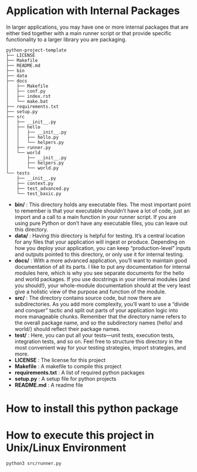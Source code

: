 
Application with Internal Packages
===

In larger applications, you may have one or more internal packages that are either tied together with a main runner script or that provide specific functionality to a larger library you are packaging.

```
python-project-template
├── LICENSE
├── Makefile
├── README.md
├── bin
├── data
├── docs
│   ├── Makefile
│   ├── conf.py
│   ├── index.rst
│   └── make.bat
├── requirements.txt
├── setup.py
├── src
│   ├── __init__.py
│   ├── hello
│   │   ├── __init__.py
│   │   ├── hello.py
│   │   └── helpers.py
│   ├── runner.py
│   └── world
│       ├── __init__.py
│       ├── helpers.py
│       └── world.py
└── tests
    ├── __init__.py
    ├── context.py
    ├── test_advanced.py
    └── test_basic.py
```

* **bin/**  : This directory holds any executable files. The most important point to remember is that your executable shouldn’t have a lot of code, just an import and a call to a main function in your runner script. If you are using pure Python or don’t have any executable files, you can leave out this directory.
* **data/** : Having this directory is helpful for testing. It’s a central location for any files that your application will ingest or produce. Depending on how you deploy your application, you can keep “production-level” inputs and outputs pointed to this directory, or only use it for internal testing.
* **docs/** : With a more advanced application, you’ll want to maintain good documentation of all its parts. I like to put any documentation for internal modules here, which is why you see separate documents for the hello and world packages. If you use docstrings in your internal modules (and you should!), your whole-module documentation should at the very least give a holistic view of the purpose and function of the module.
* **src/**  : The directory contains source code, but now there are subdirectories. As you add more complexity, you’ll want to use a “divide and conquer” tactic and split out parts of your application logic into more manageable chunks. Remember that the directory name refers to the overall package name, and so the subdirectory names (hello/ and world/) should reflect their package names.
* **test/** : Here, you can put all your tests—unit tests, execution tests, integration tests, and so on. Feel free to structure this directory in the most convenient way for your testing strategies, import strategies, and more.
* **LICENSE** : The license for this project
* **Makefile** : A makefile to compile this project
* **requirements.txt** : A list of required python packages
* **setup.py** : A setup file for python projects
* **README.md** : A readme file


How to install this python package
===

How to execute this project in Unix/Linux Environment
===
```batch
python3 src/runner.py
```